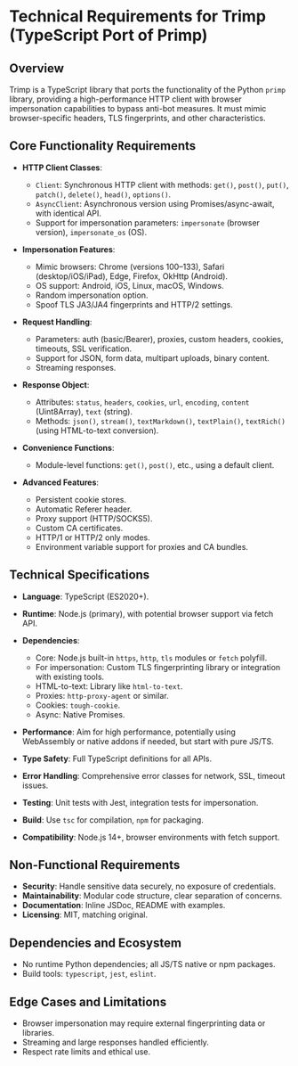 # Technical Requirements for Trimp (TypeScript Port of Primp)

## Overview
Trimp is a TypeScript library that ports the functionality of the Python `primp` library, providing a high-performance HTTP client with browser impersonation capabilities to bypass anti-bot measures. It must mimic browser-specific headers, TLS fingerprints, and other characteristics.

## Core Functionality Requirements
- **HTTP Client Classes**:
  - `Client`: Synchronous HTTP client with methods: `get()`, `post()`, `put()`, `patch()`, `delete()`, `head()`, `options()`.
  - `AsyncClient`: Asynchronous version using Promises/async-await, with identical API.
  - Support for impersonation parameters: `impersonate` (browser version), `impersonate_os` (OS).

- **Impersonation Features**:
  - Mimic browsers: Chrome (versions 100–133), Safari (desktop/iOS/iPad), Edge, Firefox, OkHttp (Android).
  - OS support: Android, iOS, Linux, macOS, Windows.
  - Random impersonation option.
  - Spoof TLS JA3/JA4 fingerprints and HTTP/2 settings.

- **Request Handling**:
  - Parameters: auth (basic/Bearer), proxies, custom headers, cookies, timeouts, SSL verification.
  - Support for JSON, form data, multipart uploads, binary content.
  - Streaming responses.

- **Response Object**:
  - Attributes: `status`, `headers`, `cookies`, `url`, `encoding`, `content` (Uint8Array), `text` (string).
  - Methods: `json()`, `stream()`, `textMarkdown()`, `textPlain()`, `textRich()` (using HTML-to-text conversion).

- **Convenience Functions**:
  - Module-level functions: `get()`, `post()`, etc., using a default client.

- **Advanced Features**:
  - Persistent cookie stores.
  - Automatic Referer header.
  - Proxy support (HTTP/SOCKS5).
  - Custom CA certificates.
  - HTTP/1 or HTTP/2 only modes.
  - Environment variable support for proxies and CA bundles.

## Technical Specifications
- **Language**: TypeScript (ES2020+).
- **Runtime**: Node.js (primary), with potential browser support via fetch API.
- **Dependencies**:
  - Core: Node.js built-in `https`, `http`, `tls` modules or `fetch` polyfill.
  - For impersonation: Custom TLS fingerprinting library or integration with existing tools.
  - HTML-to-text: Library like `html-to-text`.
  - Proxies: `http-proxy-agent` or similar.
  - Cookies: `tough-cookie`.
  - Async: Native Promises.

- **Performance**: Aim for high performance, potentially using WebAssembly or native addons if needed, but start with pure JS/TS.

- **Type Safety**: Full TypeScript definitions for all APIs.

- **Error Handling**: Comprehensive error classes for network, SSL, timeout issues.

- **Testing**: Unit tests with Jest, integration tests for impersonation.

- **Build**: Use `tsc` for compilation, `npm` for packaging.

- **Compatibility**: Node.js 14+, browser environments with fetch support.

## Non-Functional Requirements
- **Security**: Handle sensitive data securely, no exposure of credentials.
- **Maintainability**: Modular code structure, clear separation of concerns.
- **Documentation**: Inline JSDoc, README with examples.
- **Licensing**: MIT, matching original.

## Dependencies and Ecosystem
- No runtime Python dependencies; all JS/TS native or npm packages.
- Build tools: `typescript`, `jest`, `eslint`.

## Edge Cases and Limitations
- Browser impersonation may require external fingerprinting data or libraries.
- Streaming and large responses handled efficiently.
- Respect rate limits and ethical use.
